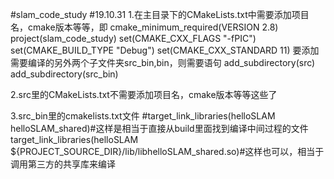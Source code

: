#slam_code_study
#19.10.31
1.在主目录下的CMakeLists.txt中需要添加项目名，cmake版本等等，即
  cmake_minimum_required(VERSION 2.8)
  project(slam_code_study)
  set(CMAKE_CXX_FLAGS "-fPIC")
  set(CMAKE_BUILD_TYPE "Debug")
  set(CMAKE_CXX_STANDARD 11)
  要添加需要编译的另外两个子文件夹src_bin,bin，则需要语句
  add_subdirectory(src)
  add_subdirectory(src_bin)

2.src里的CMakeLists.txt不需要添加项目名，cmake版本等等这些了

3.src_bin里的cmakelists.txt文件
  #target_link_libraries(helloSLAM helloSLAM_shared)#这样是相当于直接从build里面找到编译中间过程的文件
  target_link_libraries(helloSLAM ${PROJECT_SOURCE_DIR}/lib/libhelloSLAM_shared.so)#这样也可以，相当于调用第三方的共享库来编译
